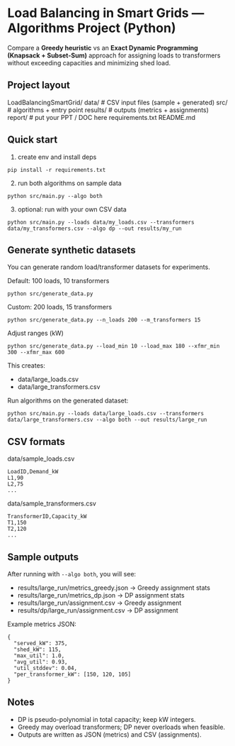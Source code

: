 # Load Balancing in Smart Grids — Algorithms Project (Python)

Compare a **Greedy heuristic** vs an **Exact Dynamic Programming (Knapsack + Subset-Sum)** approach
for assigning loads to transformers without exceeding capacities and minimizing shed load.

## Project layout

LoadBalancingSmartGrid/
data/                          # CSV input files (sample + generated)
src/                           # algorithms + entry point
results/                       # outputs (metrics + assignments)
report/                        # put your PPT / DOC here
requirements.txt
README.md

## Quick start

1. create env and install deps

```
pip install -r requirements.txt
```

2. run both algorithms on sample data

```
python src/main.py --algo both
```

3. optional: run with your own CSV data

```
python src/main.py --loads data/my_loads.csv --transformers data/my_transformers.csv --algo dp --out results/my_run
```

## Generate synthetic datasets

You can generate random load/transformer datasets for experiments.

Default: 100 loads, 10 transformers

```
python src/generate_data.py
```

Custom: 200 loads, 15 transformers

```
python src/generate_data.py --n_loads 200 --m_transformers 15
```

Adjust ranges (kW)

```
python src/generate_data.py --load_min 10 --load_max 180 --xfmr_min 300 --xfmr_max 600
```

This creates:

* data/large\_loads.csv
* data/large\_transformers.csv

Run algorithms on the generated dataset:

```
python src/main.py --loads data/large_loads.csv --transformers data/large_transformers.csv --algo both --out results/large_run
```

## CSV formats

data/sample\_loads.csv

```
LoadID,Demand_kW
L1,90
L2,75
...
```

data/sample\_transformers.csv

```
TransformerID,Capacity_kW
T1,150
T2,120
...
```

## Sample outputs

After running with `--algo both`, you will see:

* results/large\_run/metrics\_greedy.json → Greedy assignment stats
* results/large\_run/metrics\_dp.json → DP assignment stats
* results/large\_run/assignment.csv → Greedy assignment
* results/dp/large\_run/assignment.csv → DP assignment

Example metrics JSON:

```
{
  "served_kW": 375,
  "shed_kW": 115,
  "max_util": 1.0,
  "avg_util": 0.93,
  "util_stddev": 0.04,
  "per_transformer_kW": [150, 120, 105]
}
```

## Notes

* DP is pseudo-polynomial in total capacity; keep kW integers.
* Greedy may overload transformers; DP never overloads when feasible.
* Outputs are written as JSON (metrics) and CSV (assignments).
